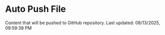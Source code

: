 # Auto Push File

Content that will be pushed to GitHub repository.
Last updated: 08/13/2025, 09:59:38 PM